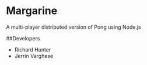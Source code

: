 Margarine
=========

A multi-player distributed version of Pong using Node.js


##Developers

* Richard Hunter
* Jerrin Varghese




